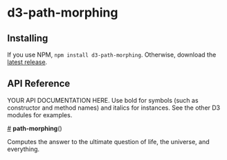 # d3-path-morphing

## Installing

If you use NPM, `npm install d3-path-morphing`. Otherwise, download the [latest release](https://github.com/pratyushcrd/d3/d3-path-morphing/releases/latest).

## API Reference

YOUR API DOCUMENTATION HERE. Use bold for symbols (such as constructor and method names) and italics for instances. See the other D3 modules for examples.

<a href="#path-morphing" name="path-morphing">#</a> <b>path-morphing</b>()

Computes the answer to the ultimate question of life, the universe, and everything.
